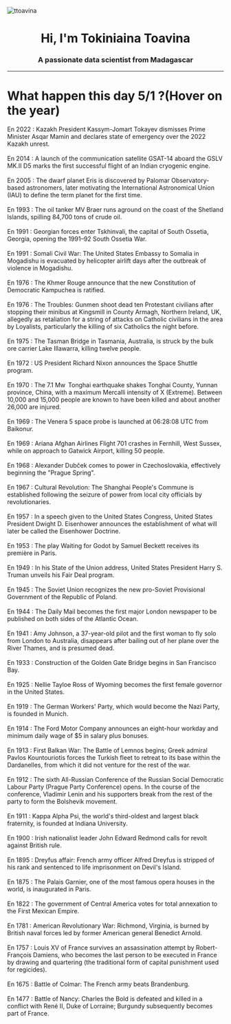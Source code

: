 
<p align="left"> <img src="https://komarev.com/ghpvc/?username=ttoavina&label=Profile%20views&color=0e75b6&style=flat" alt="ttoavina" /> </p>
<h1 align="center">Hi, I'm Tokiniaina Toavina</h1>
<h3 align="center">A passionate data scientist from Madagascar</h3>
    
<hr/>
<h1> What happen this day 5/1 ?(Hover on the year)</h1>

En 2022 : Kazakh President Kassym-Jomart Tokayev dismisses Prime Minister Asqar Mamin and declares state of emergency over the 2022 Kazakh unrest.
<br/><br/>
En 2014 : A launch of the communication satellite GSAT-14 aboard the GSLV MK.II D5 marks the first successful flight of an Indian cryogenic engine.
<br/><br/>
En 2005 : The dwarf planet Eris is discovered by Palomar Observatory-based astronomers, later motivating the International Astronomical Union (IAU) to define the term planet for the first time.
<br/><br/>
En 1993 : The oil tanker MV Braer runs aground on the coast of the Shetland Islands, spilling 84,700 tons of crude oil.
<br/><br/>
En 1991 : Georgian forces enter Tskhinvali, the capital of South Ossetia, Georgia, opening the 1991–92 South Ossetia War.
<br/><br/>
En 1991 : Somali Civil War: The United States Embassy to Somalia in Mogadishu is evacuated by helicopter airlift days after the outbreak of violence in Mogadishu.
<br/><br/>
En 1976 : The Khmer Rouge announce that the new Constitution of Democratic Kampuchea is ratified.
<br/><br/>
En 1976 : The Troubles: Gunmen shoot dead ten Protestant civilians after stopping their minibus at Kingsmill in County Armagh, Northern Ireland, UK, allegedly as retaliation for a string of attacks on Catholic civilians in the area by Loyalists, particularly the killing of six Catholics the night before.
<br/><br/>
En 1975 : The Tasman Bridge in Tasmania, Australia, is struck by the bulk ore carrier Lake Illawarra, killing twelve people.
<br/><br/>
En 1972 : US President Richard Nixon announces the Space Shuttle program.
<br/><br/>
En 1970 : The 7.1 Mw  Tonghai earthquake shakes Tonghai County, Yunnan province, China, with a maximum Mercalli intensity of X (Extreme). Between 10,000 and 15,000 people are known to have been killed and about another 26,000 are injured.
<br/><br/>
En 1969 : The Venera 5 space probe is launched at 06:28:08 UTC from Baikonur.
<br/><br/>
En 1969 : Ariana Afghan Airlines Flight 701 crashes in Fernhill, West Sussex, while on approach to Gatwick Airport, killing 50 people.
<br/><br/>
En 1968 : Alexander Dubček comes to power in Czechoslovakia, effectively beginning the "Prague Spring".
<br/><br/>
En 1967 : Cultural Revolution: The Shanghai People's Commune is established following the seizure of power from local city officials by revolutionaries.
<br/><br/>
En 1957 : In a speech given to the United States Congress, United States President Dwight D. Eisenhower announces the establishment of what will later be called the Eisenhower Doctrine.
<br/><br/>
En 1953 : The play Waiting for Godot by Samuel Beckett receives its première in Paris.
<br/><br/>
En 1949 : In his State of the Union address, United States President Harry S. Truman unveils his Fair Deal program.
<br/><br/>
En 1945 : The Soviet Union recognizes the new pro-Soviet Provisional Government of the Republic of Poland.
<br/><br/>
En 1944 : The Daily Mail becomes the first major London newspaper to be published on both sides of the Atlantic Ocean.
<br/><br/>
En 1941 : Amy Johnson, a 37-year-old pilot and the first woman to fly solo from London to Australia, disappears after bailing out of her plane over the River Thames, and is presumed dead.
<br/><br/>
En 1933 : Construction of the Golden Gate Bridge begins in San Francisco Bay.
<br/><br/>
En 1925 : Nellie Tayloe Ross of Wyoming becomes the first female governor in the United States.
<br/><br/>
En 1919 : The German Workers' Party, which would become the Nazi Party, is founded in Munich.
<br/><br/>
En 1914 : The Ford Motor Company announces an eight-hour workday and minimum daily wage of $5 in salary plus bonuses.
<br/><br/>
En 1913 : First Balkan War: The Battle of Lemnos begins; Greek admiral Pavlos Kountouriotis forces the Turkish fleet to retreat to its base within the Dardanelles, from which it did not venture for the rest of the war.
<br/><br/>
En 1912 : The sixth All-Russian Conference of the Russian Social Democratic Labour Party (Prague Party Conference) opens. In the course of the conference, Vladimir Lenin and his supporters break from the rest of the party to form the Bolshevik movement.
<br/><br/>
En 1911 : Kappa Alpha Psi, the world's third-oldest and largest black fraternity, is founded at Indiana University.
<br/><br/>
En 1900 : Irish nationalist leader John Edward Redmond calls for revolt against British rule.
<br/><br/>
En 1895 : Dreyfus affair: French army officer Alfred Dreyfus is stripped of his rank and sentenced to life imprisonment on Devil's Island.
<br/><br/>
En 1875 : The Palais Garnier, one of the most famous opera houses in the world, is inaugurated in Paris.
<br/><br/>
En 1822 : The government of Central America votes for total annexation to the First Mexican Empire.
<br/><br/>
En 1781 : American Revolutionary War: Richmond, Virginia, is burned by British naval forces led by former American general Benedict Arnold.
<br/><br/>
En 1757 : Louis XV of France survives an assassination attempt by Robert-François Damiens, who becomes the last person to be executed in France by drawing and quartering (the traditional form of capital punishment used for regicides).
<br/><br/>
En 1675 : Battle of Colmar: The French army beats Brandenburg.
<br/><br/>
En 1477 : Battle of Nancy: Charles the Bold is defeated and killed in a conflict with René II, Duke of Lorraine;  Burgundy subsequently becomes part of France.
<br/><br/>
